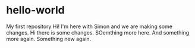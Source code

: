 # hello-world
My first repository
Hi! I'm here with Simon and we are making some changes.
Hi there is some changes.
SOemthing more here.
And something more again.
Something new again.